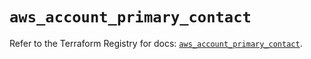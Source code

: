 # `aws_account_primary_contact`

Refer to the Terraform Registry for docs: [`aws_account_primary_contact`](https://registry.terraform.io/providers/hashicorp/aws/5.77.0/docs/resources/account_primary_contact).

